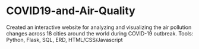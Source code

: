 # COVID19-and-Air-Quality
Created an interactive website for analyzing and visualizing the air pollution changes across 18 cities around the world during COVID-19 outbreak.
Tools: Python, Flask, SQL, ERD, HTML/CSS/Javascript

